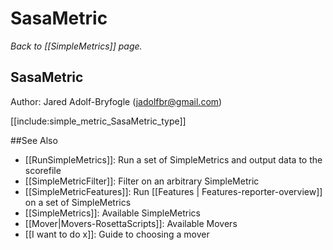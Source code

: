 # SasaMetric
*Back to [[SimpleMetrics]] page.*
## SasaMetric

Author: Jared Adolf-Bryfogle (jadolfbr@gmail.com)

[[include:simple_metric_SasaMetric_type]]

##See Also

* [[RunSimpleMetrics]]: Run a set of SimpleMetrics and output data to the scorefile
* [[SimpleMetricFilter]]: Filter on an arbitrary SimpleMetric
* [[SimpleMetricFeatures]]: Run [[Features | Features-reporter-overview]] on a set of SimpleMetrics
* [[SimpleMetrics]]: Available SimpleMetrics
* [[Mover|Movers-RosettaScripts]]: Available Movers
* [[I want to do x]]: Guide to choosing a mover